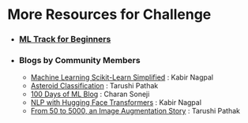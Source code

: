 # More Resources for Challenge 

- ### [ML Track for Beginners](https://github.com/kabirnagpal/ML-Track)

- ### Blogs by Community Members
    - [Machine Learning Scikit-Learn Simplified](https://medium.com/@21kabirnagpal/machine-learning-with-scikit-learn-simplified-64c178fa2502) : Kabir Nagpal
    - [Asteroid Classification](https://medium.com/analytics-vidhya/classifying-asteroids-using-ml-a-beginners-tale-part-1-f4385458f13) : Tarushi Pathak
    - [100 Days of ML Blog](https://medium.com/@charan.soneji.cls) : Charan Soneji
    - [NLP with Hugging Face Transformers](https://medium.com/nerd-for-tech/nlp-with-hugging-face-transformers-a41caadf6f2) : Kabir Nagpal
    - [From 50 to 5000, an Image Augmentation Story](https://medium.com/data-science-community-srm/from-50-to-5000-an-image-augmentation-story-1fc30111e39) : Tarushi Pathak
